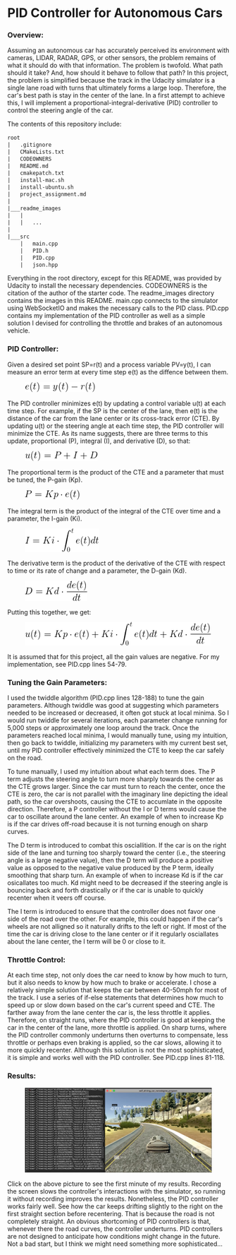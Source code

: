 # PID Controller for Autonomous Cars
### Overview:
Assuming an autonomous car has accurately perceived its environment with cameras, LIDAR, RADAR, GPS, or other sensors, the problem remains of what it should do with that information. The problem is twofold. What path should it take? And, how should it behave to follow that path? In this project, the problem is simplified because the track in the Udacity simulator is a single lane road with turns that ultimately forms a large loop. Therefore, the car's best path is stay in the center of the lane. In a first attempt to achieve this, I will implement a proportional-integral-derivative (PID) controller to control the steering angle of the car. 

The contents of this repository include:
```
root
|   .gitignore
|   CMakeLists.txt
|   CODEOWNERS
|   README.md
|   cmakepatch.txt
|   install-mac.sh
|   install-ubuntu.sh
|   project_assignment.md
|
|___readme_images
|   |   
|   |   ...
|   
|___src
    |   main.cpp
    |   PID.h
    |   PID.cpp
    |   json.hpp
```

Everything in the root directory, except for this README, was provided by Udacity to install the necessary dependencies. CODEOWNERS is the citation of the author of the starter code. The readme_images directory contains the images in this README. main.cpp connects to the simulator using WebSocketIO and makes the necessary calls to the PID class. PID.cpp contains my implementation of the PID controller as well as a simple solution I devised for controlling the throttle and brakes of an autonomous vehicle.

### PID Controller:
Given a desired set point SP=r(t) and a process variable PV=y(t), I can measure an error term at every time step e(t) as the diffence between them. 
 
 <figure>
  <img src="readme_images/CTE.png"/>
</figure>
 <p></p>
 
The PID controller minimizes e(t) by updating a control variable u(t) at each time step. For example, if the SP is the center of the lane, then e(t) is the distance of the car from the lane center or its cross-track error (CTE). By updating u(t) or the steering angle at each time step, the PID controller will minimize the CTE. As its name suggests, there are three terms to this update, proportional (P), integral (I), and derivative (D), so that:
 
 <figure>
  <img src="readme_images/PID.png"/>
</figure>
 <p></p>
 
 The proportional term is the product of the CTE and a parameter that must be tuned, the P-gain (Kp).
 
 <figure>
  <img src="readme_images/P.png"/>
</figure>
 <p></p>
 
 The integral term is the product of the integral of the CTE over time and a parameter, the I-gain (Ki).
 
 <figure>
  <img src="readme_images/I.png"/>
</figure>
 <p></p>
 
 The derivative term is the product of the derivative of the CTE with respect to time or its rate of change and a parameter, the D-gain (Kd).
 
 <figure>
  <img src="readme_images/D.png"/>
</figure>
 <p></p>
 Putting this together, we get:
  <figure>
  <img src="readme_images/PIDcomplete.png"/>
</figure>
 <p></p>
 
It is assumed that for this project, all the gain values are negative. For my implementation, see PID.cpp lines 54-79.

### Tuning the Gain Parameters:
I used the twiddle algorithm (PID.cpp lines 128-188) to tune the gain parameters. Although twiddle was good at suggesting which parameters needed to be increased or decreased, it often got stuck at local minima. So I would run twiddle for several iterations, each parameter change running for 5,000 steps or approximately one loop around the track. Once the parameters reached local minima, I would manually tune, using my intuition, then go back to twiddle, initializing my parameters with my current best set, until my PID controller effectively minimized the CTE to keep the car safely on the road. 

To tune manually, I used my intuition about what each term does. The P term adjusts the steering angle to turn more sharply towards the center as the CTE grows larger. Since the car must turn to reach the center, once the CTE is zero, the car is not parallel with the imaginary line depicting the ideal path, so the car overshoots, causing the CTE to accumlate in the opposite direction. Therefore, a P controller without the I or D terms would cause the car to oscillate around the lane center. An example of when to increase Kp is if the car drives off-road because it is not turning enough on sharp curves.

The D term is introduced to combat this osciallition. If the car is on the right side of the lane and turning too sharply toward the center (i.e., the steering angle is a large negative value), then the D term will produce a positive value as opposed to the negative value produced by the P term, ideally smoothing that sharp turn. An example of when to increase Kd is if the car osicallates too much. Kd might need to be decreased if the steering angle is bouncing back and forth drastically or if the car is unable to quickly recenter when it veers off course.

The I term is introduced to ensure that the controller does not favor one side of the road over the other. For example, this could happen if the car's wheels are not alligned so it naturally drifts to the left or right. If most of the time the car is driving close to the lane center or if it regularly osciallates about the lane center, the I term will be 0 or close to it.

### Throttle Control:
At each time step, not only does the car need to know by how much to turn, but it also needs to know by how much to brake or accelerate. I chose a relatively simple solution that keeps the car between 40-50mph for most of the track. I use a series of if-else statements that determines how much to speed up or slow down based on the car's current speed and CTE. The farther away from the lane center the car is, the less throttle it applies. Therefore, on straight runs, where the PID controller is good at keeping the car in the center of the lane, more throttle is applied. On sharp turns, where the PID controller commonly underturns then overturns to compensate, less throttle or perhaps even braking is applied, so the car slows, allowing it to more quickly recenter. Although this solution is not the most sophisticated, it is simple and works well with the PID controller. See PID.cpp lines 81-118.

### Results:
 <figure>
  <a href="https://www.youtube.com/watch?v=9eERXKn2QGY">
  <img src="readme_images/youtube.png"/>
</figure>
</a>
 <p></p>
 
Click on the above picture to see the first minute of my results. Recording the screen slows the controller's interactions with the simulator, so running it without recording improves the results. Nonetheless, the PID controller works fairly well. See how the car keeps drifting slightly to the right on the first straight section before recentering. That is because the road is not completely straight. An obvious shortcoming of PID controllers is that, whenever there the road curves, the controller underturns. PID controllers are not designed to anticipate how conditions might change in the future. Not a bad start, but I think we might need something more sophisticated...
